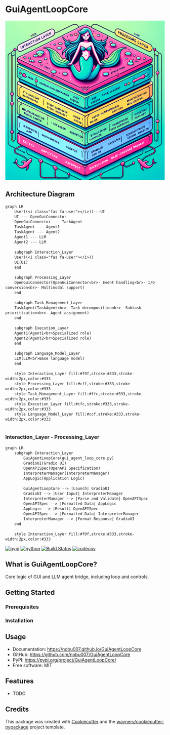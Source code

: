# GuiAgentLoopCore

![Top Image](docs/images/top_image.png)

## Architecture Diagram

```mermaid
graph LR
    User((<i class="fas fa-user"></i>))---UI
    UI --- OpenGuiConnector
    OpenGuiConnector --- TaskAgent
    TaskAgent --- Agent1
    TaskAgent --- Agent2
    Agent1 --- LLM
    Agent2 --- LLM

    subgraph Interaction_Layer
    User((<i class="fas fa-user"></i>))
    UI(UI)
    end

    subgraph Processing_Layer
    OpenGuiConnector(OpenGuiConnector<br>- Event handling<br>- I/O conversion<br>- Multimodal support)
    end

    subgraph Task_Management_Layer
    TaskAgent(TaskAgent<br>- Task decomposition<br>- Subtask prioritization<br>- Agent assignment)
    end

    subgraph Execution_Layer
    Agent1(Agent1<br>Specialized role)
    Agent2(Agent2<br>Specialized role)
    end

    subgraph Language_Model_Layer
    LLM(LLM<br>Base language model)
    end

    style Interaction_Layer fill:#f9f,stroke:#333,stroke-width:2px,color:#333
    style Processing_Layer fill:#cff,stroke:#333,stroke-width:2px,color:#333
    style Task_Management_Layer fill:#ffc,stroke:#333,stroke-width:2px,color:#333
    style Execution_Layer fill:#cfc,stroke:#333,stroke-width:2px,color:#333
    style Language_Model_Layer fill:#ccf,stroke:#333,stroke-width:2px,color:#333


```

### Interaction_Layer - Processing_Layer

```mermaid
graph LR
    subgraph Interaction_Layer
        GuiAgentLoopCore(gui_agent_loop_core.py)
        GradioUI(Gradio UI)
        OpenAPISpec(OpenAPI Specification)
        InterpreterManager(InterpreterManager)
        AppLogic(Application Logic)

        GuiAgentLoopCore --> |Launch| GradioUI
        GradioUI --> |User Input| InterpreterManager
        InterpreterManager --> |Parse and Validate| OpenAPISpec
        OpenAPISpec --> |Formatted Data| AppLogic
        AppLogic --> |Result| OpenAPISpec
        OpenAPISpec --> |Formatted Data| InterpreterManager
        InterpreterManager --> |Format Response| GradioUI
    end

    style Interaction_Layer fill:#f9f,stroke:#333,stroke-width:2px,color:#333
```

[![pypi](https://img.shields.io/pypi/v/GuiAgentLoopCore.svg)](https://pypi.org/project/GuiAgentLoopCore/)
[![python](https://img.shields.io/pypi/pyversions/GuiAgentLoopCore.svg)](https://pypi.org/project/GuiAgentLoopCore/)
[![Build Status](https://github.com/nobu007/GuiAgentLoopCore/actions/workflows/dev.yml/badge.svg)](https://github.com/nobu007/GuiAgentLoopCore/actions/workflows/dev.yml)
[![codecov](https://codecov.io/gh/nobu007/GuiAgentLoopCore/branch/main/graphs/badge.svg)](https://codecov.io/github/nobu007/GuiAgentLoopCore)

## What is GuiAgentLoopCore?

Core logic of GUI and LLM agent bridge, including loop and controls.

## Getting Started


### Prerequisites


### Installation


## Usage


* Documentation: <https://nobu007.github.io/GuiAgentLoopCore>
* GitHub: <https://github.com/nobu007/GuiAgentLoopCore>
* PyPI: <https://pypi.org/project/GuiAgentLoopCore/>
* Free software: MIT


## Features

* TODO

## Credits

This package was created with [Cookiecutter](https://github.com/audreyr/cookiecutter) and the [waynerv/cookiecutter-pypackage](https://github.com/waynerv/cookiecutter-pypackage) project template.
